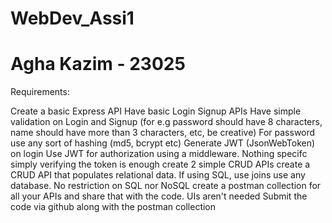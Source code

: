 # WebDev_Assi1
# Agha Kazim - 23025
Requirements:

Create a basic Express API
Have basic Login Signup APIs
Have simple validation on Login and Signup (for e.g password should have 8 characters, name should have more than 3 characters, etc, be creative)
For password use any sort of hashing (md5, bcrypt etc)
Generate JWT (JsonWebToken) on login 
Use JWT for authorization using a middleware. Nothing specifc simply verifying the token is enough
create 2 simple CRUD APIs
create a CRUD API that populates relational data. If using SQL, use joins
use any database. No restriction on SQL nor NoSQL
create a postman collection for all your APIs and share that with the code. UIs aren't needed
Submit the code via github along with the postman collection

